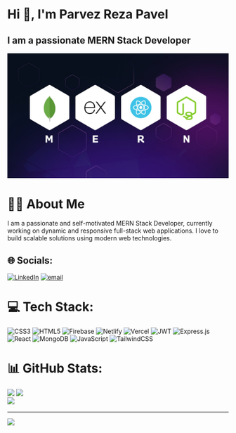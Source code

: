 <h1>Hi 👋, I'm Parvez Reza Pavel</h1>

<h2>I am a passionate MERN Stack Developer</h3>
<img src="./Assets/mern.jpg" />

# 🧑‍💻 About Me
I am a passionate and self-motivated MERN Stack Developer, currently working on dynamic and responsive full-stack web applications. I love to build scalable solutions using modern web technologies.

## 🌐 Socials:
[![LinkedIn](https://img.shields.io/badge/LinkedIn-%230077B5.svg?logo=linkedin&logoColor=white)](https://linkedin.com/in/https://www.linkedin.com/in/parvez-reza-9a78a42a8/?utm_source=share&utm_campaign=share_via&utm_content=profile&utm_medium=android_app) [![email](https://img.shields.io/badge/Email-D14836?logo=gmail&logoColor=white)](mailto:parvezreza112@gmail.com) 

# 💻 Tech Stack:
![CSS3](https://img.shields.io/badge/css3-%231572B6.svg?style=for-the-badge&logo=css3&logoColor=white) ![HTML5](https://img.shields.io/badge/html5-%23E34F26.svg?style=for-the-badge&logo=html5&logoColor=white) ![Firebase](https://img.shields.io/badge/firebase-%23039BE5.svg?style=for-the-badge&logo=firebase) ![Netlify](https://img.shields.io/badge/netlify-%23000000.svg?style=for-the-badge&logo=netlify&logoColor=#00C7B7) ![Vercel](https://img.shields.io/badge/vercel-%23000000.svg?style=for-the-badge&logo=vercel&logoColor=white) ![JWT](https://img.shields.io/badge/JWT-black?style=for-the-badge&logo=JSON%20web%20tokens) ![Express.js](https://img.shields.io/badge/express.js-%23404d59.svg?style=for-the-badge&logo=express&logoColor=%2361DAFB) ![React](https://img.shields.io/badge/react-%2320232a.svg?style=for-the-badge&logo=react&logoColor=%2361DAFB) ![MongoDB](https://img.shields.io/badge/MongoDB-%234ea94b.svg?style=for-the-badge&logo=mongodb&logoColor=white) ![JavaScript](https://img.shields.io/badge/javascript-%23323330.svg?style=for-the-badge&logo=javascript&logoColor=%23F7DF1E) ![TailwindCSS](https://img.shields.io/badge/tailwindcss-%2338B2AC.svg?style=for-the-badge&logo=tailwind-css&logoColor=white)
# 📊 GitHub Stats:
![](https://github-readme-stats.vercel.app/api?username=parvezreza55&theme=dark&hide_border=false&include_all_commits=false&count_private=false) ![](https://nirzak-streak-stats.vercel.app/?user=parvezreza55&theme=dark&hide_border=false) <br/>
![](https://github-readme-stats.vercel.app/api/top-langs/?username=parvezreza55&theme=dark&hide_border=false&include_all_commits=false&count_private=false&layout=compact)


---
[![](https://visitcount.itsvg.in/api?id=parvezreza55&icon=0&color=0)](https://visitcount.itsvg.in)

<!-- Proudly created with GPRM ( https://gprm.itsvg.in ) -->
